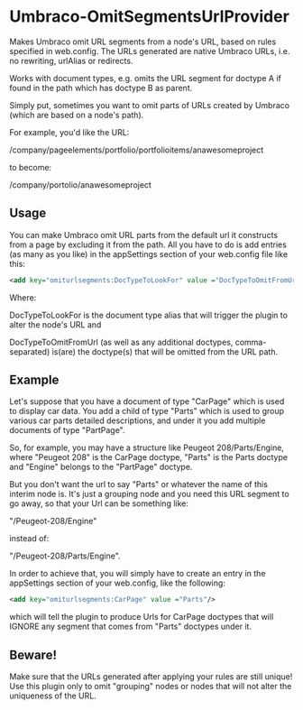 # Umbraco-OmitSegmentsUrlProvider
Makes Umbraco omit URL segments from a node's URL, based on rules specified in web.config. The URLs generated are native Umbraco URLs, i.e. no rewriting, urlAlias or redirects.

Works with document types, e.g. omits the URL segment for doctype A if found in the path which has doctype B as parent.

Simply put, sometimes you want to omit parts of URLs created by Umbraco (which are based on a node's path). 

For example, you'd like the URL:

/company/pageelements/portfolio/portfolioitems/anawesomeproject 

to become:

/company/portolio/anawesomeproject

## Usage
You can make Umbraco omit URL parts from the default url it constructs from a page by excluding it from the path. All you have to do is add entries (as many as you like) in the appSettings section of your web.config file like this:
```xml
<add key="omiturlsegments:DocTypeToLookFor" value ="DocTypeToOmitFromUrl,AnotherDocTypeToOmitFromUrl"/>
```
Where:

DocTypeToLookFor is the document type alias that will trigger the plugin to alter the node's URL and 

DocTypeToOmitFromUrl (as well as any additional doctypes, comma-separated) is(are) the doctype(s) that will be omitted from the URL path.

## Example
Let's suppose that you have a document of type "CarPage" which is used to display car data. You add a child of type "Parts" which is used to group various car parts detailed descriptions, and under it you add multiple documents of type "PartPage".

So, for example, you may have a structure like Peugeot 208/Parts/Engine, where "Peugeot 208" is the CarPage doctype, "Parts" is the Parts doctype and "Engine" belongs to the "PartPage" doctype. 

But you don't want the url to say "Parts" or whatever the name of this interim node is. It's just a grouping node and you need this URL segment to go away, so that your Url can be something like:

"/Peugeot-208/Engine" 

instead of:

"/Peugeot-208/Parts/Engine".

In order to achieve that, you will simply have to create an entry in the appSettings section of your web.config, like the following:

```xml
<add key="omiturlsegments:CarPage" value ="Parts"/>
```
which will tell the plugin to produce Urls for CarPage doctypes that will IGNORE any segment that comes from "Parts" doctypes under it.

## Beware!
Make sure that the URLs generated after applying your rules are still unique! Use this plugin only to omit "grouping" nodes or nodes that will not alter the uniqueness of the URL. 
